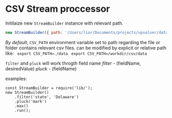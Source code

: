 
# CSV Stream proccessor 
Initilaize new ```StreamBuilder``` instance with relevant path. 
```js
new StreamBuilder({ path: '/Users/lior/Documents/projects/upsolver/data/0.csv' })
```

*By default*, ```CSV_PATH``` environment variable set to path regarding the file or folder contains relevant csv files. 
can be modified by explicit or relative path like:
``` export CSV_PATH=./data```
``` export CSV_PATH=/workdir/csv/data```

```filter``` and ```pluck``` will work throgth field name
*filter* - (fieldName, desiredValue)
*pluck* - (fieldName)


examples:
```
const StreamBuilder = require('lib/');
new StreamBuilder()
	.filter('state', 'Delaware')
	.pluck('mark')
	.max()
	.run();
```
